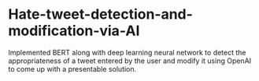 # Hate-tweet-detection-and-modification-via-AI
Implemented BERT along with deep learning neural network to detect the appropriateness of a tweet entered by the user and modify it using OpenAI to come up with a presentable solution.
